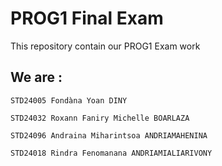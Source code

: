 # PROG1 Final Exam

This repository contain our PROG1 Exam work

## We are :

```
STD24005 Fondàna Yoan DINY

STD24032 Roxann Faniry Michelle BOARLAZA 

STD24096 Andraina Miharintsoa ANDRIAMAHENINA

STD24018 Rindra Fenomanana ANDRIAMIALIARIVONY

 
```